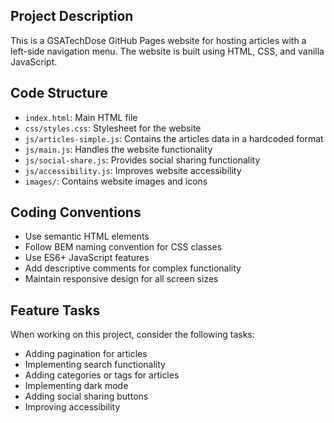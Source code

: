 <!-- Use this file to provide workspace-specific custom instructions to Copilot. For more details, visit https://code.visualstudio.com/docs/copilot/copilot-customization#_use-a-githubcopilotinstructionsmd-file -->

## Project Description

This is a GSATechDose GitHub Pages website for hosting articles with a left-side navigation menu. The website is built using HTML, CSS, and vanilla JavaScript.

## Code Structure

- `index.html`: Main HTML file
- `css/styles.css`: Stylesheet for the website
- `js/articles-simple.js`: Contains the articles data in a hardcoded format
- `js/main.js`: Handles the website functionality
- `js/social-share.js`: Provides social sharing functionality
- `js/accessibility.js`: Improves website accessibility
- `images/`: Contains website images and icons

## Coding Conventions

- Use semantic HTML elements
- Follow BEM naming convention for CSS classes
- Use ES6+ JavaScript features
- Add descriptive comments for complex functionality
- Maintain responsive design for all screen sizes

## Feature Tasks

When working on this project, consider the following tasks:

- Adding pagination for articles
- Implementing search functionality
- Adding categories or tags for articles
- Implementing dark mode
- Adding social sharing buttons
- Improving accessibility
